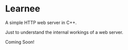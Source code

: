 Learnee
=======

A simple HTTP web server in C++. 

Just to understand the internal workings of a web server.

Coming Soon!
